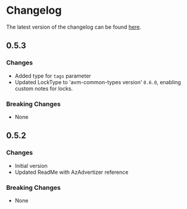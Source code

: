 # Changelog

The latest version of the changelog can be found [here](https://github.com/Azure/bicep-registry-modules/blob/main/avm/res/network/network-interface/CHANGELOG.md).

## 0.5.3

### Changes

- Added type for `tags` parameter
- Updated LockType to 'avm-common-types version' `0.6.0`, enabling custom notes for locks.

### Breaking Changes

- None

## 0.5.2

### Changes

- Initial version
- Updated ReadMe with AzAdvertizer reference

### Breaking Changes

- None
